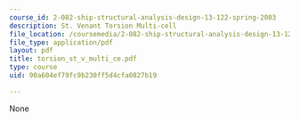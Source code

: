 ```yaml
---
course_id: 2-082-ship-structural-analysis-design-13-122-spring-2003
description: St. Venant Torsion Multi-cell
file_location: /coursemedia/2-082-ship-structural-analysis-design-13-122-spring-2003/90a604ef79fc9b230ff5d4cfa0827b19_torsion_st_v_multi_ce.pdf
file_type: application/pdf
layout: pdf
title: torsion_st_v_multi_ce.pdf
type: course
uid: 90a604ef79fc9b230ff5d4cfa0827b19

---
```

None